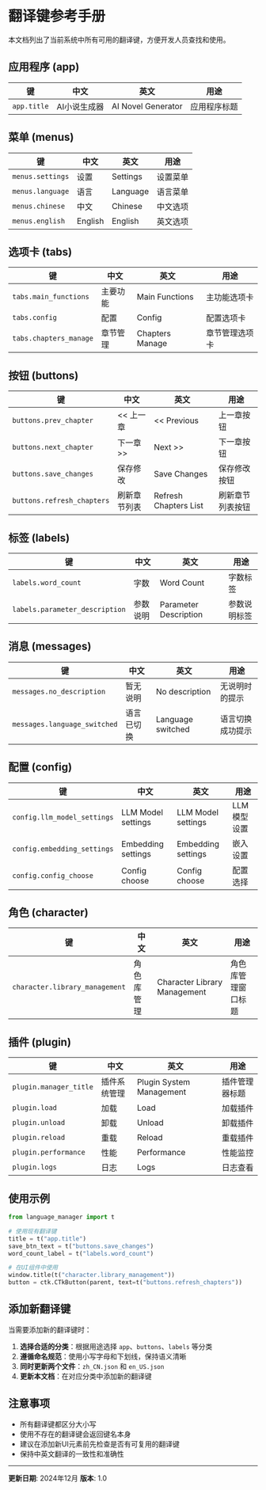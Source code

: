 # 翻译键参考手册

本文档列出了当前系统中所有可用的翻译键，方便开发人员查找和使用。

## 应用程序 (app)

| 键 | 中文 | 英文 | 用途 |
|---|---|---|---|
| `app.title` | AI小说生成器 | AI Novel Generator | 应用程序标题 |

## 菜单 (menus)

| 键 | 中文 | 英文 | 用途 |
|---|---|---|---|
| `menus.settings` | 设置 | Settings | 设置菜单 |
| `menus.language` | 语言 | Language | 语言菜单 |
| `menus.chinese` | 中文 | Chinese | 中文选项 |
| `menus.english` | English | English | 英文选项 |

## 选项卡 (tabs)

| 键 | 中文 | 英文 | 用途 |
|---|---|---|---|
| `tabs.main_functions` | 主要功能 | Main Functions | 主功能选项卡 |
| `tabs.config` | 配置 | Config | 配置选项卡 |
| `tabs.chapters_manage` | 章节管理 | Chapters Manage | 章节管理选项卡 |

## 按钮 (buttons)

| 键 | 中文 | 英文 | 用途 |
|---|---|---|---|
| `buttons.prev_chapter` | << 上一章 | << Previous | 上一章按钮 |
| `buttons.next_chapter` | 下一章 >> | Next >> | 下一章按钮 |
| `buttons.save_changes` | 保存修改 | Save Changes | 保存修改按钮 |
| `buttons.refresh_chapters` | 刷新章节列表 | Refresh Chapters List | 刷新章节列表按钮 |

## 标签 (labels)

| 键 | 中文 | 英文 | 用途 |
|---|---|---|---|
| `labels.word_count` | 字数 | Word Count | 字数标签 |
| `labels.parameter_description` | 参数说明 | Parameter Description | 参数说明标签 |

## 消息 (messages)

| 键 | 中文 | 英文 | 用途 |
|---|---|---|---|
| `messages.no_description` | 暂无说明 | No description | 无说明时的提示 |
| `messages.language_switched` | 语言已切换 | Language switched | 语言切换成功提示 |

## 配置 (config)

| 键 | 中文 | 英文 | 用途 |
|---|---|---|---|
| `config.llm_model_settings` | LLM Model settings | LLM Model settings | LLM模型设置 |
| `config.embedding_settings` | Embedding settings | Embedding settings | 嵌入设置 |
| `config.config_choose` | Config choose | Config choose | 配置选择 |

## 角色 (character)

| 键 | 中文 | 英文 | 用途 |
|---|---|---|---|
| `character.library_management` | 角色库管理 | Character Library Management | 角色库管理窗口标题 |

## 插件 (plugin)

| 键 | 中文 | 英文 | 用途 |
|---|---|---|---|
| `plugin.manager_title` | 插件系统管理 | Plugin System Management | 插件管理器标题 |
| `plugin.load` | 加载 | Load | 加载插件 |
| `plugin.unload` | 卸载 | Unload | 卸载插件 |
| `plugin.reload` | 重载 | Reload | 重载插件 |
| `plugin.performance` | 性能 | Performance | 性能监控 |
| `plugin.logs` | 日志 | Logs | 日志查看 |

## 使用示例

```python
from language_manager import t

# 使用现有翻译键
title = t("app.title")
save_btn_text = t("buttons.save_changes")
word_count_label = t("labels.word_count")

# 在UI组件中使用
window.title(t("character.library_management"))
button = ctk.CTkButton(parent, text=t("buttons.refresh_chapters"))
```

## 添加新翻译键

当需要添加新的翻译键时：

1. **选择合适的分类**：根据用途选择 `app`、`buttons`、`labels` 等分类
2. **遵循命名规范**：使用小写字母和下划线，保持语义清晰
3. **同时更新两个文件**：`zh_CN.json` 和 `en_US.json`
4. **更新本文档**：在对应分类中添加新的翻译键

## 注意事项

- 所有翻译键都区分大小写
- 使用不存在的翻译键会返回键名本身
- 建议在添加新UI元素前先检查是否有可复用的翻译键
- 保持中英文翻译的一致性和准确性

---

**更新日期**: 2024年12月
**版本**: 1.0